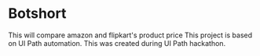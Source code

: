 # Botshort
This will compare amazon and flipkart's product price
This project is based on UI Path automation.
This was created during UI Path hackathon.
